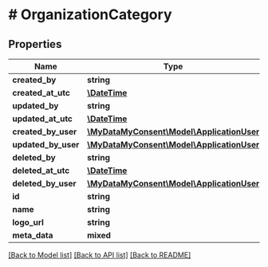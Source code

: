 # # OrganizationCategory

## Properties

Name | Type | Description | Notes
------------ | ------------- | ------------- | -------------
**created_by** | **string** |  | [optional]
**created_at_utc** | [**\DateTime**](\DateTime.md) |  | [optional]
**updated_by** | **string** |  | [optional]
**updated_at_utc** | [**\DateTime**](\DateTime.md) |  | [optional]
**created_by_user** | [**\MyDataMyConsent\Model\ApplicationUser**](ApplicationUser.md) |  | [optional]
**updated_by_user** | [**\MyDataMyConsent\Model\ApplicationUser**](ApplicationUser.md) |  | [optional]
**deleted_by** | **string** |  | [optional]
**deleted_at_utc** | [**\DateTime**](\DateTime.md) |  | [optional]
**deleted_by_user** | [**\MyDataMyConsent\Model\ApplicationUser**](ApplicationUser.md) |  | [optional]
**id** | **string** |  | [optional]
**name** | **string** |  | [optional]
**logo_url** | **string** |  | [optional]
**meta_data** | **mixed** |  | [optional]

[[Back to Model list]](../../README.md#models) [[Back to API list]](../../README.md#endpoints) [[Back to README]](../../README.md)
